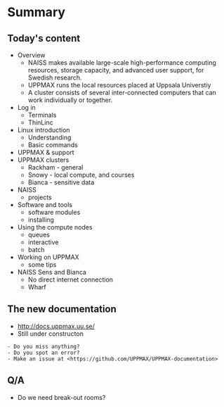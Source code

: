 # Summary

## Today's content
- Overview
  - NAISS makes available large-scale high-performance computing resources, storage capacity, and advanced user support, for Swedish research.
  - UPPMAX runs the local resources placed at Uppsala Universtiy
  - A cluster consists of several inter-connected computers that can work individually or together.
- Log in
  - Terminals
  - ThinLinc
- Linux introduction
  - Understanding
  - Basic commands
- UPPMAX & support
- UPPMAX clusters
  - Rackham - general
  - Snowy - local compute, and courses
  - Bianca - sensitive data
- NAISS
  - projects
- Software and tools
  - software modules
  - installing 
- Using the compute nodes
  - queues
  - interactive
  - batch 
- Working on UPPMAX
  - some tips 
- NAISS Sens and Bianca
  - No direct internet connection
  - Wharf

## The new documentation

- <http://docs.uppmax.uu.se/>
- Still under constructon

```{tip}
- Do you miss anything?
- Do you spot an error?
- Make an issue at <https://github.com/UPPMAX/UPPMAX-documentation>
```


## Q/A

- Do we need break-out rooms?
